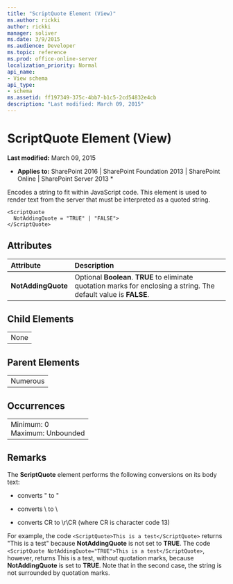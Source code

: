 ```yaml
---
title: "ScriptQuote Element (View)"
ms.author: rickki
author: rickki
manager: soliver
ms.date: 3/9/2015
ms.audience: Developer
ms.topic: reference
ms.prod: office-online-server
localization_priority: Normal
api_name:
- View schema
api_type:
- schema
ms.assetid: ff197349-375c-4bb7-b1c5-2cd54832e4cb
description: "Last modified: March 09, 2015"
---
```


# ScriptQuote Element (View)

 **Last modified:** March 09, 2015 
  
 * **Applies to:** SharePoint 2016 | SharePoint Foundation 2013 | SharePoint Online | SharePoint Server 2013 * 
  
Encodes a string to fit within JavaScript code. This element is used to render text from the server that must be interpreted as a quoted string.
  
```
<ScriptQuote
  NotAddingQuote = "TRUE" | "FALSE">
</ScriptQuote>
```

## Attributes

|**Attribute**|**Description**|
|:-----|:-----|
|**NotAddingQuote** <br/> |Optional **Boolean**. **TRUE** to eliminate quotation marks for enclosing a string. The default value is **FALSE**.  <br/> |
   
## Child Elements

||
|:-----|
|None |
   
## Parent Elements

||
|:-----|
|Numerous |
   
## Occurrences

||
|:-----|
|Minimum: 0  <br/> Maximum: Unbounded  <br/> |
   
## Remarks

The **ScriptQuote** element performs the following conversions on its body text: 
  
- converts " to \"
    
- converts \ to \\
    
- converts CR to \r\CR (where CR is character code 13)
    
For example, the code  `<ScriptQuote>This is a test</ScriptQuote>` returns "This is a test" because **NotAddingQuote** is not set to **TRUE**. The code  `<ScriptQuote NotAddingQuote="TRUE">This is a test</ScriptQuote>`, however, returns This is a test, without quotation marks, because **NotAddingQuote** is set to **TRUE**. Note that in the second case, the string is not surrounded by quotation marks.
  

